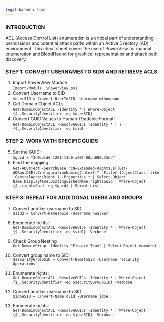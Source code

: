 ```yaml
---
legal-banner: true
---
```


### **INTRODUCTION**

ACL (Access Control List) enumeration is a critical part of understanding permissions and potential attack paths within an Active Directory (AD) environment. This cheat sheet covers the use of PowerView for manual enumeration and BloodHound for graphical representation and attack path discovery.

### **STEP 1: CONVERT USERNAMES TO SIDS AND RETRIEVE ACLS**

1.  Import PowerView Module  
    `Import-Module .\PowerView.ps1`
2.  Convert Username to SID  
    `$userSID = Convert-UserToSID -Username mthompson`
3.  Get Domain Object ACLs  
    `Get-DomainObjectACL -Identity * | Where-Object {$_.SecurityIdentifier -eq $userSID}`
4.  Convert GUID Values to Human-Readable Format:  
    `Get-DomainObjectACL -ResolveGUIDs -Identity * | ? {$_.SecurityIdentifier -eq $sid}`
    

### **STEP 2: WORK WITH SPECIFIC GUIDS**

5.  Set the GUID:  
    `$guid = "3e0abfd0-1261-11d0-a060-00aa006c33ed"`
6.  Find the mapping:  
    `Get-ADObject -SearchBase "CN=Extended-Rights,$((Get-ADRootDSE).ConfigurationNamingContext)" -Filter {ObjectClass -like 'ControlAccessRight'} -Properties * | Select-Object Name,DisplayName,DistinguishedName,rightsGuid | Where-Object {$_.rightsGuid -eq $guid} | Format-List`

### **STEP 3: REPEAT FOR ADDITIONAL USERS AND GROUPS**

7.  Convert another username to SID:  
    `$sid2 = Convert-NameToSid -Username nwalker`
    
8.  Enumerate rights:  
    `Get-DomainObjectACL -ResolveGUIDs -Identity * | Where-Object {$_.SecurityIdentifier -eq $sid2} -Verbose`
    
9.  Check Group Nesting  
    `Get-DomainGroup -Identity "Finance Team" | Select-Object memberof`
    
10. Convert group name to SID:  
    `$securityGroupSID = Convert-NameToSid -Username "Security Operations"`
    
11. Enumerate rights:  
    `Get-DomainObjectACL -ResolveGUIDs -Identity * | Where-Object {$_.SecurityIdentifier -eq $securityGroupSID} -Verbose`
    
12. Convert another username to SID:  
    `$jdoeSID = Convert-NameToSid -Username jdoe`
    
13. Enumerate rights:  
    `Get-DomainObjectACL -ResolveGUIDs -Identity * | Where-Object {$_.SecurityIdentifier -eq $jdoeSID} -Verbose`